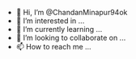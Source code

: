 - 👋 Hi, I’m @ChandanMinapur94ok
- 👀 I’m interested in ...
- 🌱 I’m currently learning ...
- 💞️ I’m looking to collaborate on ...
- 📫 How to reach me ...

<!---
ChandanMinapur94ok/ChandanMinapur94ok is a ✨ special ✨ repository because its `README.md` (this file) appears on your GitHub profile.
You can click the Preview link to take a look at your changes.
--->
